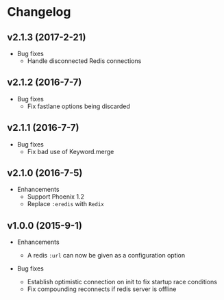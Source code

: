 # Changelog

## v2.1.3 (2017-2-21)

* Bug fixes
  * Handle disconnected Redis connections

## v2.1.2 (2016-7-7)

* Bug fixes
  * Fix fastlane options being discarded


## v2.1.1 (2016-7-7)

* Bug fixes
  * Fix bad use of Keyword.merge

## v2.1.0 (2016-7-5)

* Enhancements
  * Support Phoenix 1.2
  * Replace `:eredis` with `Redix`

## v1.0.0 (2015-9-1)

* Enhancements
  * A redis `:url` can now be given as a configuration option

* Bug fixes
  * Establish optimistic connection on init to fix startup race conditions
  * Fix compounding reconnects if redis server is offline
